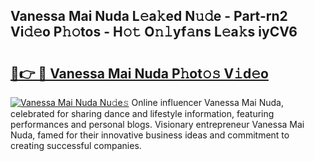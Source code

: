 ## Vanessa Mai Nuda L𝚎a𝚔ed N𝚞𝚍e - Part-rn2 Vi𝚍𝚎o P𝚑𝚘tos - H𝚘𝚝 O𝚗𝚕yf𝚊ns L𝚎a𝚔s iyCV6

# <h2><a href="http://kfe1ayd.oniu.top/?m=Vanessa+Mai+Nuda">🔗👉 🔴 Vanessa Mai Nuda P𝚑ot𝚘𝚜 V𝚒d𝚎o</a></h2>

[![Vanessa Mai Nuda Nu𝚍e𝚜](https://i.imgur.com/0qMVB7G.gif)](http://kfe1ayd.oniu.top/?m=Vanessa+Mai+Nuda)
Online influencer Vanessa Mai Nuda, celebrated for sharing dance and lifestyle information, featuring performances and personal blogs. Visionary entrepreneur Vanessa Mai Nuda, famed for their innovative business ideas and commitment to creating successful companies.  

